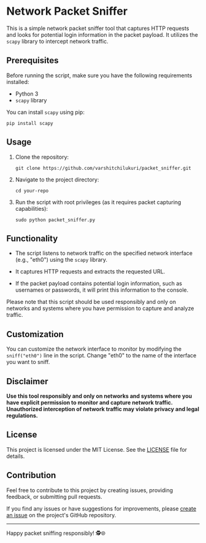 # Network Packet Sniffer

This is a simple network packet sniffer tool that captures HTTP requests and looks for potential login information in the packet payload. It utilizes the `scapy` library to intercept network traffic.

## Prerequisites

Before running the script, make sure you have the following requirements installed:

- Python 3
- `scapy` library

You can install `scapy` using pip:

```shell
pip install scapy
```

## Usage

1. Clone the repository:

   ```shell
   git clone https://github.com/varshitchilukuri/packet_sniffer.git
   ```

2. Navigate to the project directory:

   ```shell
   cd your-repo
   ```

3. Run the script with root privileges (as it requires packet capturing capabilities):

   ```shell
   sudo python packet_sniffer.py
   ```

## Functionality

- The script listens to network traffic on the specified network interface (e.g., "eth0") using the `scapy` library.

- It captures HTTP requests and extracts the requested URL.

- If the packet payload contains potential login information, such as usernames or passwords, it will print this information to the console.

Please note that this script should be used responsibly and only on networks and systems where you have permission to capture and analyze traffic.

## Customization

You can customize the network interface to monitor by modifying the `sniff("eth0")` line in the script. Change "eth0" to the name of the interface you want to sniff.

## Disclaimer

**Use this tool responsibly and only on networks and systems where you have explicit permission to monitor and capture network traffic. Unauthorized interception of network traffic may violate privacy and legal regulations.**

## License

This project is licensed under the MIT License. See the [LICENSE](LICENSE) file for details.

## Contribution

Feel free to contribute to this project by creating issues, providing feedback, or submitting pull requests.

If you find any issues or have suggestions for improvements, please [create an issue](https://github.com/yourusername/your-repo/issues) on the project's GitHub repository.

---

Happy packet sniffing responsibly! 🕵️🌐
